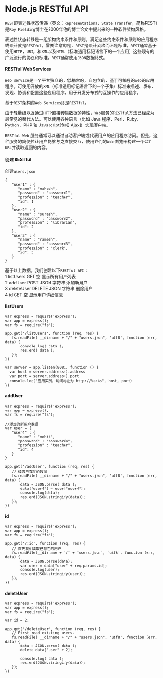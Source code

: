 # Node.js RESTful API

`REST`即表述性状态传递（英文：`Representational State Transfer`，简称REST）是`Roy Fielding`博士在2000年他的博士论文中提出来的一种软件架构风格。

表述性状态转移是一组架构约束条件和原则。满足这些约束条件和原则的应用程序或设计就是`RESTful`。需要注意的是，`REST`是设计风格而不是标准。`REST`通常基于使用`HTTP`，`URI`，和`XML`以及`HTML`（标准通用标记语言下的一个应用）这些现有的广泛流行的协议和标准。`REST`通常使用`JSON`数据格式。

#### RESTful Web Services

`Web service`是一个平台独立的，低耦合的，自包含的、基于可编程的`web`的应用程序，可使用开放的`XML`（标准通用标记语言下的一个子集）标准来描述、发布、发现、协调和配置这些应用程序，用于开发分布式的互操作的应用程序。

基于`REST`架构的`Web Services`即是`RESTful`。

由于轻量级以及通过`HTTP`直接传输数据的特性，`Web`服务的`RESTful`方法已经成为最常见的替代方法。可以使用各种语言（比如 Java 程序、Perl、Ruby、Python、PHP 和 Javascript[包括 Ajax]）实现客户端。

`RESTful Web` 服务通常可以通过自动客户端或代表用户的应用程序访问。但是，这种服务的简便性让用户能够与之直接交互，使用它们的`Web` 浏览器构建一个`GET URL`并读取返回的内容。

#### 创建 RESTful

创建`users.json`

```
{
   "user1" : {
      "name" : "mahesh",
	  "password" : "password1",
	  "profession" : "teacher",
	  "id": 1
   },
   "user2" : {
      "name" : "suresh",
	  "password" : "password2",
	  "profession" : "librarian",
	  "id": 2
   },
   "user3" : {
      "name" : "ramesh",
	  "password" : "password3",
	  "profession" : "clerk",
	  "id": 3
   }
}
```
基于以上数据，我们创建以下`RESTful API`：</br>
1	listUsers	GET	空	显示所有用户列表</br>
2	addUser	POST	JSON 字符串	添加新用户</br>
3	deleteUser	DELETE	JSON 字符串	删除用户</br>
4	id	GET	空	显示用户详细信息

#### listUsers
```
var express = require('express');
var app = express();
var fs = require("fs");

app.get('/listUsers', function (req, res) {
   fs.readFile( __dirname + "/" + "users.json", 'utf8', function (err, data) {
       console.log( data );
       res.end( data );
   });
})

var server = app.listen(8081, function () {
  var host = server.address().address
  var port = server.address().port
  console.log("应用实例，访问地址为 http://%s:%s", host, port)
})
```

#### addUser
```
var express = require('express');
var app = express();
var fs = require("fs");

//添加的新用户数据
var user = {
   "user4" : {
      "name" : "mohit",
      "password" : "password4",
      "profession" : "teacher",
      "id": 4
   }
}

app.get('/addUser', function (req, res) {
   // 读取已存在的数据
   fs.readFile( __dirname + "/" + "users.json", 'utf8', function (err, data) {
       data = JSON.parse( data );
       data["user4"] = user["user4"];
       console.log(data);
       res.end(JSON.stringify(data));
   });
})
```

#### id
```
var express = require('express');
var app = express();
var fs = require("fs");

app.get('/:id', function (req, res) {
   // 首先我们读取已存在的用户
   fs.readFile(__dirname + "/" + "users.json", 'utf8', function (err, data) {
       data = JSON.parse(data);
       var user = data["user" + req.params.id];
       console.log(user);
       res.end(JSON.stringify(user));
   });
})
```

#### deleteUser

```
var express = require('express');
var app = express();
var fs = require("fs");

var id = 2;

app.get('/deleteUser', function (req, res) {
   // First read existing users.
   fs.readFile( __dirname + "/" + "users.json", 'utf8', function (err, data) {
       data = JSON.parse( data );
       delete data["user" + 2];
       
       console.log( data );
       res.end(JSON.stringify(data));
   });
})
```
